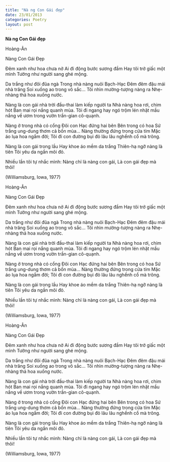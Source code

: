 ```yaml
---
title: "Nà ng Con Gái đẹp"
date: 23/01/2013
categories: Poetry
layout: post
---
```


**Nà ng Con Gái đẹp**

Hoàng-Ân

Nàng Con Gái Đẹp


Đêm xanh như hoa chưa nở
Ai đi động bước sương đầm
Hay tôi trở giấc một mình
Tưởng như người sang ghé mộng.

Da trắng như đôi đũa ngà
Trong nhà nàng nuôi Bạch-Hạc
Đêm đêm đậu mái nhà trăng
Soi xuống ao trong vô sắc...
Tôi nhìn mường-tượng nàng ra
Nhẹ-nhàng thả hoa xuống nước.

Nàng là con gái nhà trời
đầu-thai làm kiếp người ta
Nhà nàng hoa rơi, chim hót
Ban mai rọi nắng quanh mùa.
Tôi đi ngang hay ngó trộm
lén nhặt mầu nắng về ươm
trong vườn trần-gian cô-quạnh.

Nàng ở trong nhà có cổng
Đôi con Hạc đứng hai bên
Bên trong có hoa Sứ trắng
ung-dung thơm cả bốn mùa...
Nàng thường đứng trong cửa tím
Mặc áo lụa hoa ngắm đời;
Tôi đi con đường bụi đỏ
lâu lâu nghểnh cổ mà trông.

Nàng là con gái trong lầu
Hay khoe áo mềm da trắng
Thiên-hạ ngỡ nàng là tiên
Tôi yêu da ngần môi đỏ.

Nhiều lần tôi tự nhắc mình:
Nàng chỉ là nàng con gái,
Là con gái đẹp mà thôi!

(Williamsburg, Iowa, 1977)

Hoàng-Ân

Nàng Con Gái Đẹp


Đêm xanh như hoa chưa nở
Ai đi động bước sương đầm
Hay tôi trở giấc một mình
Tưởng như người sang ghé mộng.

Da trắng như đôi đũa ngà
Trong nhà nàng nuôi Bạch-Hạc
Đêm đêm đậu mái nhà trăng
Soi xuống ao trong vô sắc...
Tôi nhìn mường-tượng nàng ra
Nhẹ-nhàng thả hoa xuống nước.

Nàng là con gái nhà trời
đầu-thai làm kiếp người ta
Nhà nàng hoa rơi, chim hót
Ban mai rọi nắng quanh mùa.
Tôi đi ngang hay ngó trộm
lén nhặt mầu nắng về ươm
trong vườn trần-gian cô-quạnh.

Nàng ở trong nhà có cổng
Đôi con Hạc đứng hai bên
Bên trong có hoa Sứ trắng
ung-dung thơm cả bốn mùa...
Nàng thường đứng trong cửa tím
Mặc áo lụa hoa ngắm đời;
Tôi đi con đường bụi đỏ
lâu lâu nghểnh cổ mà trông.

Nàng là con gái trong lầu
Hay khoe áo mềm da trắng
Thiên-hạ ngỡ nàng là tiên
Tôi yêu da ngần môi đỏ.

Nhiều lần tôi tự nhắc mình:
Nàng chỉ là nàng con gái,
Là con gái đẹp mà thôi!

(Williamsburg, Iowa, 1977)

Hoàng-Ân

Nàng Con Gái Đẹp


Đêm xanh như hoa chưa nở
Ai đi động bước sương đầm
Hay tôi trở giấc một mình
Tưởng như người sang ghé mộng.

Da trắng như đôi đũa ngà
Trong nhà nàng nuôi Bạch-Hạc
Đêm đêm đậu mái nhà trăng
Soi xuống ao trong vô sắc...
Tôi nhìn mường-tượng nàng ra
Nhẹ-nhàng thả hoa xuống nước.

Nàng là con gái nhà trời
đầu-thai làm kiếp người ta
Nhà nàng hoa rơi, chim hót
Ban mai rọi nắng quanh mùa.
Tôi đi ngang hay ngó trộm
lén nhặt mầu nắng về ươm
trong vườn trần-gian cô-quạnh.

Nàng ở trong nhà có cổng
Đôi con Hạc đứng hai bên
Bên trong có hoa Sứ trắng
ung-dung thơm cả bốn mùa...
Nàng thường đứng trong cửa tím
Mặc áo lụa hoa ngắm đời;
Tôi đi con đường bụi đỏ
lâu lâu nghểnh cổ mà trông.

Nàng là con gái trong lầu
Hay khoe áo mềm da trắng
Thiên-hạ ngỡ nàng là tiên
Tôi yêu da ngần môi đỏ.

Nhiều lần tôi tự nhắc mình:
Nàng chỉ là nàng con gái,
Là con gái đẹp mà thôi!

(Williamsburg, Iowa, 1977)
